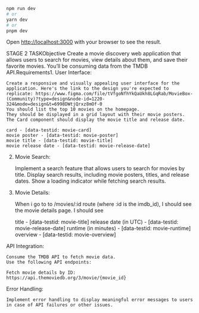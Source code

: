 ```bash
npm run dev
# or
yarn dev
# or
pnpm dev
```

Open [http://localhost:3000](http://localhost:3000) with your browser to see the result.

STAGE 2 TASKObjective
Create a movie discovery web application that allows users to search for movies, view details about them, and save their favorite movies. You’ll be consuming data from the TMDB API.Requirements1. User Interface:

    Create a responsive and visually appealing user interface for the application. Here's the link to the design you're expected to replicate: https://www.figma.com/file/tVfgoNfhYkQaUkh8LGqRab/MovieBox-(Community)?type=design&node-id=1220-324&mode=design&t=6998DWtjQrxz8mOf-0
    You should list the top 10 movies on the homepage.
    They should be displayed in a grid layout with their movie posters.
    The Card component should display the movie title and release date.

    card - [data-testid: movie-card]
    movie poster - [data-testid: movie-poster]
    movie title - [data-testid: movie-title]
    movie release date - [data-testid: movie-release-date]

2. Movie Search:

   Implement a search feature that allows users to search for movies by title.
   Display search results, including movie posters, titles, and release dates.
   Show a loading indicator while fetching search results.

3. Movie Details:

   When i go to to /movies/:id route (where :id is the imdb_id), I should see the movie details page.
   I should see

   title - [data-testid: movie-title]
   release date (in UTC) - [data-testid: movie-release-date]
   runtime (in minutes) - [data-testid: movie-runtime]
   overview - [data-testid: movie-overview]

API Integration:

    Consume the TMDB API to fetch movie data.
    Use the following API endpoints:

    Fetch movie details by ID: https://api.themoviedb.org/3/movie/{movie_id}

Error Handling:

    Implement error handling to display meaningful error messages to users in case of API failures or other issues.
